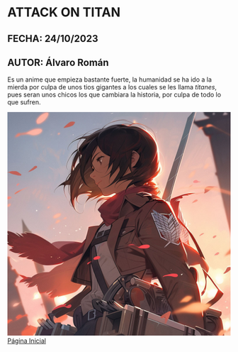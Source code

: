 # ATTACK ON TITAN
## FECHA: 24/10/2023  
## AUTOR: Álvaro Román

Es un anime que empieza bastante fuerte, la humanidad se ha ido a la mierda por culpa de unos tios gigantes a los cuales se les llama *titanes*, pues seran unos chicos los que cambiara la historia, por culpa de todo lo que sufren.

![!Alt\[Mikasa-Ackerman.jpeg\] image.src](../images/Mikasa-Ackerman.jpeg)
[Página Inicial](/index.md/)
